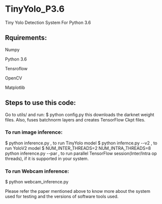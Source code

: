 # TinyYolo_P3.6
Tiny Yolo Detection System For Python 3.6


## Rquirements:

  Numpy

  Python 3.6

  Tensroflow

  OpenCV
  
  Matplotlib


## Steps to use this code:
Go to utils/ and run:
$ python config.py
this downloads the darknet weight files. Also, fuses batchnorm layers and creates TensorFlow Ckpt files.


### To run image inference:
$ python inference.py , to run TinyYolo model
$ python infernce.py --v2 , to run YoloV2 model
$ NUM_INTER_THREADS=2 NUM_INTRA_THREADS=8 python inference.py --par , to run parallel TensorFlow session(Inter/Intra op threads), if it is supported in your system.

### To run Webcam inference:
$ python webcam_inference.py

Please refer the paper mentioned above to know more about the system used for testing and the versions of software tools used.
